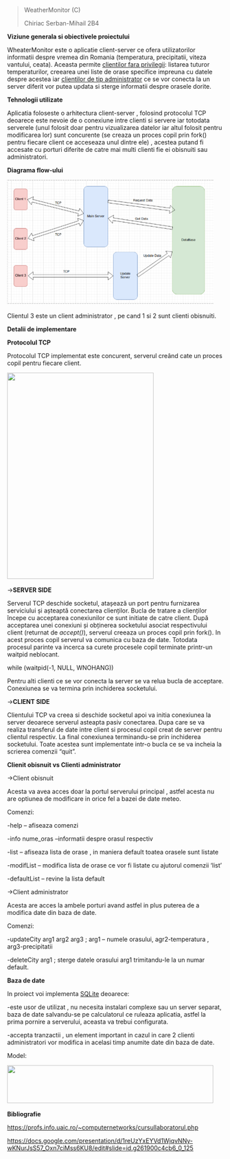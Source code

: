 > WeatherMonitor (C)
>
> Chiriac Serban-Mihail 2B4

**Viziune generala si obiectivele proiectului**

WheaterMonitor este o aplicatie client-server ce ofera utilizatorilor
informatii despre vremea din Romania (temperatura, precipitatii, viteza
vantului, ceata). Aceasta permite <u>clientilor fara privilegii</u>:
listarea tuturor temperaturilor, creearea unei liste de orase specifice
impreuna cu datele despre acestea iar <u>clientilor de tip
administrator</u> ce se vor conecta la un server diferit vor putea
updata si sterge informatii despre orasele dorite.

**Tehnologii utilizate**

Aplicatia foloseste o arhitectura client-server , folosind protocolul
TCP deoarece este nevoie de o conexiune intre clienti si servere iar
totodata serverele (unul folosit doar pentru vizualizarea datelor iar
altul folosit pentru modificarea lor) sunt concurente (se creaza un
proces copil prin fork() pentru fiecare client ce acceseaza unul dintre
ele) , acestea putand fi accesate cu porturi diferite de catre mai multi
clienti fie ei obisnuiti sau administratori.

**Diagrama flow-ului**

<img src="images/Capture.PNG" style="width:5in;height:3.03125in" />

Clientul 3 este un client administrator , pe cand 1 si 2 sunt clienti
obisnuiti.

**Detalii de implementare**

**Protocolul TCP**

Protocolul TCP implementat este concurent, serverul creând cate un
proces copil pentru fiecare client.

<img src="/media/image2.png" style="width:3.55208in;height:5in" />

-\>**SERVER SIDE**

Serverul TCP deschide socketul, atașează un port pentru furnizarea
serviciului și așteaptă conectarea clienților. Bucla de tratare a
clienților începe cu acceptarea conexiunilor ce sunt initiate de catre
client. După acceptarea unei conexiuni și obținerea socketului asociat
respectivului client (returnat de *accept()*), serverul creeaza un
proces copil prin fork(). In acest proces copil serverul va comunica cu
baza de date. Totodata procesul parinte va incerca sa curete procesele
copil terminate printr-un waitpid neblocant.

while (waitpid(-1, NULL, WNOHANG))

Pentru alti clienti ce se vor conecta la server se va relua bucla de
acceptare. Conexiunea se va termina prin inchiderea socketului.

-\>**CLIENT SIDE**

Clientului TCP va creea si deschide socketul apoi va initia conexiunea
la server deoarece serverul asteapta pasiv conectarea. Dupa care se va
realiza transferul de date intre client si procesul copil creat de
server pentru clientul respectiv. La final conexiunea terminandu-se prin
inchiderea socketului. Toate acestea sunt implementate intr-o bucla ce
se va incheia la scrierea comenzii “quit”.

**Clienit obisnuit vs Clienti administrator**

-\>Client obisnuit

Acesta va avea acces doar la portul serverului principal , astfel acesta
nu are optiunea de modificare in orice fel a bazei de date meteo.

Comenzi:

-help – afiseaza comenzi

-info nume_oras –informatii despre orasul respectiv

-list – afiseaza lista de orase , in maniera default toatea orasele sunt
listate

-modifList – modifica lista de orase ce vor fi listate cu ajutorul
comenzii ‘list’

-defaultList – revine la lista default

-\>Client administrator

Acesta are acces la ambele porturi avand astfel in plus puterea de a
modifica date din baza de date.

Comenzi:

-updateCity arg1 arg2 arg3 ; arg1 – numele orasului, agr2-temperatura ,
arg3-precipitatii

-deleteCity arg1 ; sterge datele orasului arg1 trimitandu-le la un numar
default.

**Baza de date**

In proiect voi implementa <u>SQLite</u> deoarece:

-este usor de utilizat , nu necesita instalari complexe sau un server
separat, baza de date salvandu-se pe calculatorul ce ruleaza aplicatia,
astfel la prima pornire a serverului, aceasta va trebui configurata.

-accepta tranzactii , un element important in cazul in care 2 clienti
administratori vor modifica in acelasi timp anumite date din baza de
date.

Model:

<img src="/media/image3.png" style="width:5in;height:0.91667in" />

**Bibliografie**

<https://profs.info.uaic.ro/~computernetworks/cursullaboratorul.php>

<https://docs.google.com/presentation/d/1reUzYxEYVd1WjqvNNy-wKNurJsS57_Oxn7ciMss6KU8/edit#slide=id.g261900c4cb6_0_125>
